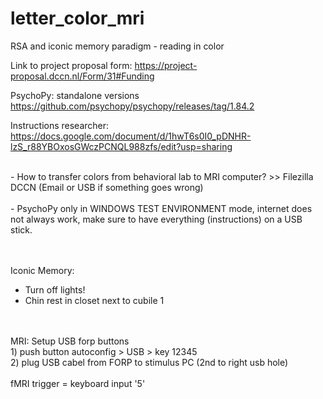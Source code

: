 # letter_color_mri
RSA and iconic memory paradigm - reading in color 

Link to project proposal form: https://project-proposal.dccn.nl/Form/31#Funding

PsychoPy: standalone versions https://github.com/psychopy/psychopy/releases/tag/1.84.2

Instructions researcher: https://docs.google.com/document/d/1hwT6s0I0_pDNHR-lzS_r88YBOxosGWczPCNQL988zfs/edit?usp=sharing

<br>
- How to transfer colors from behavioral lab to MRI computer? >> Filezilla DCCN (Email or USB if something goes wrong)
<br><br>
- PsychoPy only in WINDOWS TEST ENVIRONMENT mode, internet does not always work, make sure to have everything (instructions) on a USB stick.

<br><br>
Iconic Memory: 
- Turn off lights!
- Chin rest in closet next to cubile 1

<br><br>
MRI:
Setup USB forp buttons
<br> 1) push button autoconfig > USB > key 12345
<br> 2) plug USB cabel from FORP to stimulus PC (2nd to right usb hole)
<br>
<br>fMRI trigger = keyboard input '5'
